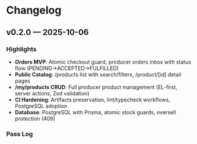 # Changelog

## v0.2.0 — 2025-10-06

### Highlights
- **Orders MVP**: Atomic checkout guard, producer orders inbox with status flow (PENDING→ACCEPTED→FULFILLED)
- **Public Catalog**: /products list with search/filters, /product/[id] detail pages
- **/my/products CRUD**: Full producer product management (EL-first, server actions, Zod validation)
- **CI Hardening**: Artifacts preservation, lint/typecheck workflows, PostgreSQL adoption
- **Database**: PostgreSQL with Prisma, atomic stock guards, oversell protection (409)

### Pass Log


